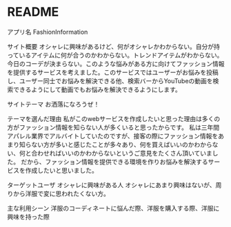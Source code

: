 # README

アプリ名
FashionInformation

サイト概要
オシャレに興味があるけど、何がオシャレかわからない。自分が持っているアイテムに何が合うのかわからない。トレンドアイテムがわからない。今日のコーデが決まらない。このような悩みがある方に向けてファッション情報を提供するサービスを考えました。このサービスではユーザーがお悩みを投稿し、ユーザー同士でお悩みを解決できる他、検索バーからYouTubeの動画を検索できるようにして動画でもお悩みを解決できるようにします。

サイトテーマ
お洒落になろうぜ！

テーマを選んだ理由
私がこのwebサービスを作成したいと思った理由は多くの方がファッション情報を知らない人が多くいると思ったからです。 私は三年間アパレル業界でアルバイトしていたのですが、接客の際にファッション情報をあまり知らない方が多いと感じたことが多々あり、何を買えばいいのかわからない、何と合わせればいいのかわからないというご意見をたくさん頂いていました。 だから、ファッション情報を提供できる環境を作りお悩みを解決するサービスを作成したいと思いました。

ターゲットユーザ
オシャレに興味がある人 オシャレにあまり興味はないが、周りから洋服で変に思われたくない方。

主な利用シーン
洋服のコーディネートに悩んだ際、洋服を購入する際、洋服に興味を持った際

